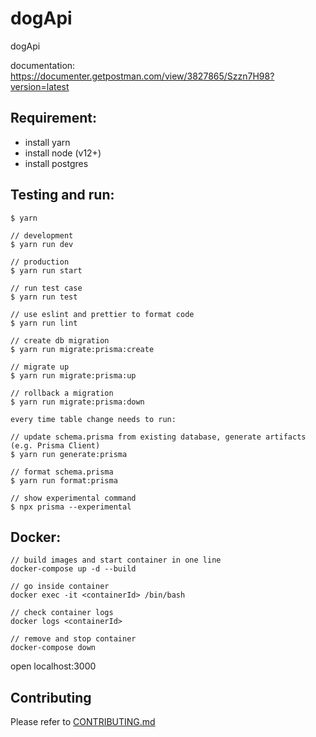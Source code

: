 # dogApi

dogApi

documentation: https://documenter.getpostman.com/view/3827865/Szzn7H98?version=latest

## Requirement:
 - install yarn
 - install node (v12+)
 - install postgres

## Testing and run:
```
$ yarn

// development
$ yarn run dev

// production
$ yarn run start

// run test case
$ yarn run test

// use eslint and prettier to format code
$ yarn run lint
```

```
// create db migration
$ yarn run migrate:prisma:create

// migrate up
$ yarn run migrate:prisma:up

// rollback a migration
$ yarn run migrate:prisma:down

every time table change needs to run:

// update schema.prisma from existing database, generate artifacts (e.g. Prisma Client)
$ yarn run generate:prisma

// format schema.prisma
$ yarn run format:prisma

// show experimental command
$ npx prisma --experimental
```

## Docker:

```
// build images and start container in one line
docker-compose up -d --build

// go inside container
docker exec -it <containerId> /bin/bash

// check container logs
docker logs <containerId>

// remove and stop container
docker-compose down
```

open localhost:3000

## Contributing

Please refer to [CONTRIBUTING.md](https://github.com/yeukfei02/dogApi/blob/master/CONTRIBUTING.md)